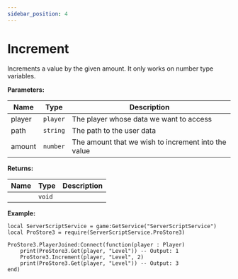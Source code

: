 ```yaml
---
sidebar_position: 4
---
```


# Increment
Increments a value by the given amount. It only works on number type variables.

**Parameters:**

| Name  |Type       |Description                                        |
|-------|-----------|---------------------------------------------------|
|player |``player`` | The player whose data we want to access           |
|path   |``string`` | The path to the user data                         |
|amount |``number`` |The amount that we wish to increment into the value|

**Returns:**

|Name |Type    |Description |
|-----|--------|------------|
|     |``void``|            |

**Example:**
```luau
local ServerScriptService = game:GetService("ServerScriptService")
local ProStore3 = require(ServerScriptService.ProStore3)

ProStore3.PlayerJoined:Connect(function(player : Player)
    print(ProStore3.Get(player, "Level")) -- Output: 1
    ProStore3.Increment(player, "Level", 2)
    print(ProStore3.Get(player, "Level")) -- Output: 3
end)
```